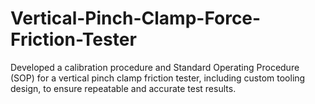 # Vertical-Pinch-Clamp-Force-Friction-Tester
Developed a calibration procedure and Standard Operating Procedure (SOP) for a vertical pinch clamp friction tester, including custom tooling design, to ensure repeatable and accurate test results.
